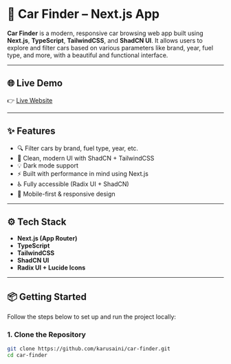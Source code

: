 # 🚗 Car Finder – Next.js App

**Car Finder** is a modern, responsive car browsing web app built using **Next.js**, **TypeScript**, **TailwindCSS**, and **ShadCN UI**. It allows users to explore and filter cars based on various parameters like brand, year, fuel type, and more, with a beautiful and functional interface.

---

## 🌐 Live Demo

👉 [Live Website](https://car-finder-jyio.vercel.app/)

---

## ✨ Features

- 🔍 Filter cars by brand, fuel type, year, etc.
- 🎨 Clean, modern UI with ShadCN + TailwindCSS
- 💡 Dark mode support
- ⚡ Built with performance in mind using Next.js
- ♿ Fully accessible (Radix UI + ShadCN)
- 📱 Mobile-first & responsive design

---

## ⚙️ Tech Stack

- **Next.js (App Router)**
- **TypeScript**
- **TailwindCSS**
- **ShadCN UI**
- **Radix UI + Lucide Icons**

---

## 📦 Getting Started

Follow the steps below to set up and run the project locally:

### 1. Clone the Repository

```bash
git clone https://github.com/karusaini/car-finder.git
cd car-finder
```
